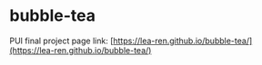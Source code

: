 # bubble-tea
PUI final project
page link: [https://lea-ren.github.io/bubble-tea/](https://lea-ren.github.io/bubble-tea/)
